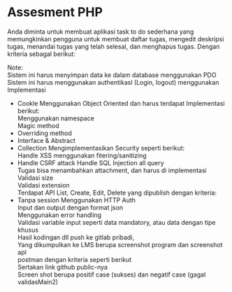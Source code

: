 # Assesment PHP 

Anda diminta untuk membuat aplikasi task to do sederhana yang memungkinkan
pengguna untuk membuat daftar tugas, mengedit deskripsi tugas, menandai tugas yang
telah selesal, dan menghapus tugas. Dengan kriteria sebagal berikut:  
  
Note:  
Sistem ini harus menyimpan data ke dalam database menggunakan PDO
Sistem ini harus menggunakan authentikasl (Login, logout) menggunakan
Implementasi  
- Cookle
Menggunakan Object Oriented dan harus terdapat Implementasi berikut:  
Menggunakan namespace  
Magic method  
- Overriding method
- Interface & Abstract
- Collection
Mengimplementasikan Security seperti berikut:  
Handle XSS menggunakan fitering/sanitizing  
- Handle CSRF attack
Handle SQL Injection all query  
Tugas bisa menambahkan attachment, dan harus di implementasi  
Validasi size  
Validasi extension  
Terdapat API List, Create, Edit, Delete yang dipublish dengan kriteria:  
- Tanpa session
Menggunakan HTTP Auth  
Input dan output dengan format json  
Menggunakan error handling  
Validasi variable input seperti data mandatory, atau data dengan tipe  
khusus  
Hasil kodingan dll push ke gitlab pribadi,  
Yang dikumpulkan ke LMS berupa screenshot program dan screenshot apl  
postman dengan kriteria seperti berikut  
Sertakan link github public-nya  
Screen shot berupa positif case (sukses) dan negatif case (gagal  
validasMain2)  
